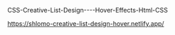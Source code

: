 CSS-Creative-List-Design----Hover-Effects-Html-CSS


https://shlomo-creative-list-design-hover.netlify.app/
